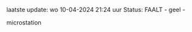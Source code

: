 laatste update: 
wo 10-04-2024 21:24   uur 
Status: FAALT - geel - 
<div class="service Y">microstation</div>
